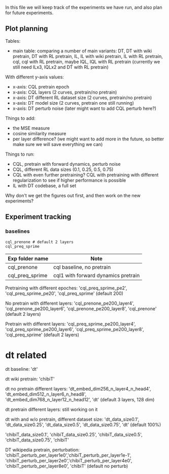 In this file we will keep track of the experiments we have run, and also plan for future experiments.

## Plot planning

Tables:
- main table: comparing a number of main variants: DT, DT with wiki pretrain, DT with RL pretrain, IL, IL with wiki pretrain, IL with RL pretrain, cql, cql with RL pretrain, maybe IQL, IQL with RL pretrain (currently we still need ILx3, IQLx2 and DT with RL pretrain)

With different y-axis values: 
- x-axis: CQL pretrain epoch
- x-axis: CQL layers (2 curves, pretrain/no pretrain)
- x-axis: DT different RL dataset size (2 curves, pretrain/no pretrain)
- x-axis: DT model size (2 curves, pretrain one still running)
- x-axis: DT perturb noise (later might want to add CQL perturb here?)

Things to add:
- the MSE measure
- cosine similarity measure
- per layer difference? (we might want to add more in the future, so better make sure we will save everything we can)

Things to run: 
- CQL, pretrain with forward dynamics, perturb noise
- CQL, different RL data sizes (0.1, 0.25, 0.5, 0.75)
- CQL with even further pretraining? CQL with pretraining with different regularization to see if higher performance is possible 
- IL with DT codebase, a full set 



Why don't we get the figures out first, and then work on the new experiments? 

## Experiment tracking

### baselines
```
cql_prenone # default 2 layers
cql_preq_sprime

```
| Exp folder name | Note                                | 
|-----------------|-------------------------------------| 
| cql_prenone | cql baseline, no pretrain           | 
| cql_preq_sprime | cql1 with forward dynamics pretrain | 

Pretraining with different epoches: 'cql_preq_sprime_pe2', 'cql_preq_sprime_pe20', 'cql_preq_sprime' (default 200)

No pretrain with different layers: 'cql_prenone_pe200_layer4', 'cql_prenone_pe200_layer6', 'cql_prenone_pe200_layer8', 'cql_prenone' (default 2 layers)

Pretrain with different layers: 'cql_preq_sprime_pe200_layer4', 'cql_preq_sprime_pe200_layer6', 'cql_preq_sprime_pe200_layer8', 'cql_preq_sprime' (default 2 layers)


# dt related
dt baseline: 'dt'

dt wiki pretrain: 'chibiT'

dt no pretrain different layers: 
'dt_embed_dim256_n_layer4_n_head4', 'dt_embed_dim512_n_layer6_n_head8', 'dt_embed_dim768_n_layer12_n_head12', 'dt' (default 3 layers, 128 dim)

dt pretrain different layers: still working on it

dt with and w/o pretrain, different dataset size: 'dt_data_size0.1', 'dt_data_size0.25', 'dt_data_size0.5', 'dt_data_size0.75', 'dt' (default 100%)

'chibiT_data_size0.1', 'chibiT_data_size0.25', 'chibiT_data_size0.5', 'chibiT_data_size0.75', 'chibiT'

DT wikipedia pretrain, perturbation: 
'chibiT_perturb_per_layer1e0','chibiT_perturb_per_layer1e-1',
 'chibiT_perturb_per_layer2e0','chibiT_perturb_per_layer4e0', 'chibiT_perturb_per_layer8e0', 'chibiT' (default no perturb)







